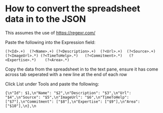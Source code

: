 # How to convert the spreadsheet data in to the JSON

This assumes the use of https://regexr.com/

Paste the following into the Expression field:

`(?<Id>.+)	(?<Name>.+)	(?<Description>.+)	(?<Url>.+)	(?<Source>.+)	(?<ImageUrl>.*)	(?<TimeToHelp>.*)	(?<Commitment>.*)	(?<Expertise>.*)	(?<Area>.*)`

Copy the data from the spreadsheet in to the text pane, ensure it has come across tab seperated with a new line at the end of each row

Click List under Tools and paste the following:

`{\n"Id": $1,\n"Name": "$2",\n"Description": "$3",\n"Url": "$4",\n"Source": "$5",\n"ImageUrl": "$6",\n"TimeToHelp": ["$7"],\n"Commitment": ["$8"],\n"Expertise": ["$9"],\n"Area": ["$10"],\n},\n`